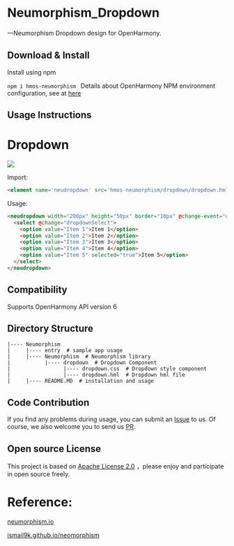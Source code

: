 # Neumorphism_Dropdown

一Neumorphism Dropdown design for OpenHarmony.

## Download & Install

Install using npm

```npm i hmos-neumorphism ```
Details about OpenHarmony NPM environment configuration, see at [here](https://gitee.com/openharmony-tpc/docs/blob/master/OpenHarmony_npm_usage.md)

## Usage Instructions

# Dropdown

<img src="sample_images/dropdown.png" width="" height="">

Import:
```html
<element name='neudropdown' src='hmos-neumorphism/dropdown/dropdown.hml'></element>
```

Usage:
```html
<neudropdown width="200px" height="50px" border="10px" @change-event="dropdownSelect">
  <select @change="dropdownSelect">
    <option value="Item 1">Item 1</option>
    <option value="Item 2">Item 2</option>
    <option value="Item 3">Item 3</option>
    <option value="Item 4">Item 4</option>
    <option value="Item 5" selected="true">Item 5</option>
  </select>
</neudropdown>
```
## Compatibility
Supports OpenHarmony API version 6 

## Directory Structure
````
|---- Neumorphism  
|     |---- entry  # sample app usage
|     |---- Neumorphism  # Neumorphism library
|           |---- dropdown  # Dropdown Component
|                 |---- dropdown.css  # Dropdown style component
|                 |---- dropdown.hml  # Dropdown hml file
|     |---- README.MD  # installation and usage                   
````
## Code Contribution
If you find any problems during usage, you can submit an [Issue](https://gitee.com/openharmony-sig/Dropdown/issues) to us. Of course, we also welcome you to send us [PR](https://gitee.com/openharmony-sig/Dropdown/pulls).

## Open source License
This project is based on [Apache License 2.0](https://gitee.com/openharmony-sig/Dropdown/blob/master/LICENSE.txt) ，please enjoy and participate in open source freely.

# Reference:

<a href="https://neumorphism.io/">neumorphism.io</a>

<a href="https://ismail9k.github.io/neomorphism/">ismail9k.github.io/neomorphism</a>
